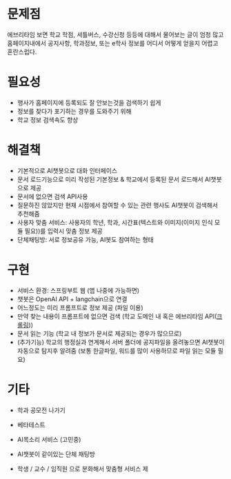 # 문제점

에브리타임 보면 학교 학점, 셔틀버스, 수강신청 등등에 대해서 물어보는 글이 엄청 많고 홈페이지내에서 공지사항, 학과정보, 또는 e학사 정보를 어디서 어떻게 얻을지 어렵고 혼란스럽다.

# 필요성

- 행사가 홈페이지에 등록되도 잘 안보는것을 검색하기 쉽게
- 정보를 찾다가 포기하는 경우를 도와주기 위해
- 학교 정보 검색속도 향상

# 해결책

- 기본적으로 AI챗봇으로 대화 인터페이스
- 문서 로드기능으로 미리 작성된 기본정보 & 학교에서 등록된 문서 로드해서 AI챗봇으로 제공
- 문서에 없으면 검색 API사용
- 질문하진 않았지만 현재 시점에서 참여할 수 있는 관련 행사도 AI챗봇이 검색해서 추천해줌
- 사용자 맞춤 서비스: 사용자의 학년, 학과, 시간표(텍스트와 이미지(이미지 인식 모듈 필요))를 입력시 맞춤 정보 제공
- 단체채팅방: 서로 정보공유 가능, AI봇도 참여하는 형태

# 구현

- 서비스 환경: 스프링부트 웹 (앱 나중에 가능하면)
- 챗봇은 OpenAI API + langchain으로 연결
- 어느정도는 미리 프롬프트로 정보 제공 (파일 이용)
- 만약 찾는 내용이 프롬프트에 없으면 검색 (학교 도메인 내 혹은 에브리타임 API([크롤링](https://blog.naver.com/kbs4674/221460241196)))
- 문서 읽는 기능 (학교 내 정보가 문서로 제공되는 경우가 많으므로)
- (추가기능) 학교의 행정실과 연계해서 서버 폴더에 공지파일을 올려놓으면 AI챗봇이 자동으로 탐지후 알려줌 (보통 한글파일, 워드를 많이 사용하므로 파일 읽는 모듈 필요)

# 기타

- 학과 공모전 나가기
- 베타테스트
- AI목소리 서비스 (고민중)
- AI챗봇이 같이있는 단체 채팅방

- 학생 / 교수 / 임직원 으로 분화해서 맞춤형 서비스 제